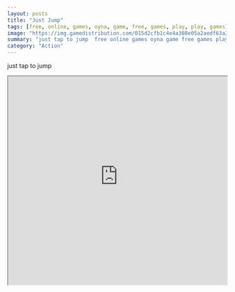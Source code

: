 ```yaml
---
layout: posts
title: "Just Jump"
tags: [free, online, games, oyna, game, free, games, play, play, games]
image: "https://img.gamedistribution.com/015d2cfb1c4e4a308e05a2aedf63a275.jpg"
summary: "just tap to jump  free online games oyna game free games play play games"
category: "Action"
---
```


just tap to jump

<iframe width="100%" height="480px;" src="https://html5.gamedistribution.com/015d2cfb1c4e4a308e05a2aedf63a275/"></iframe>